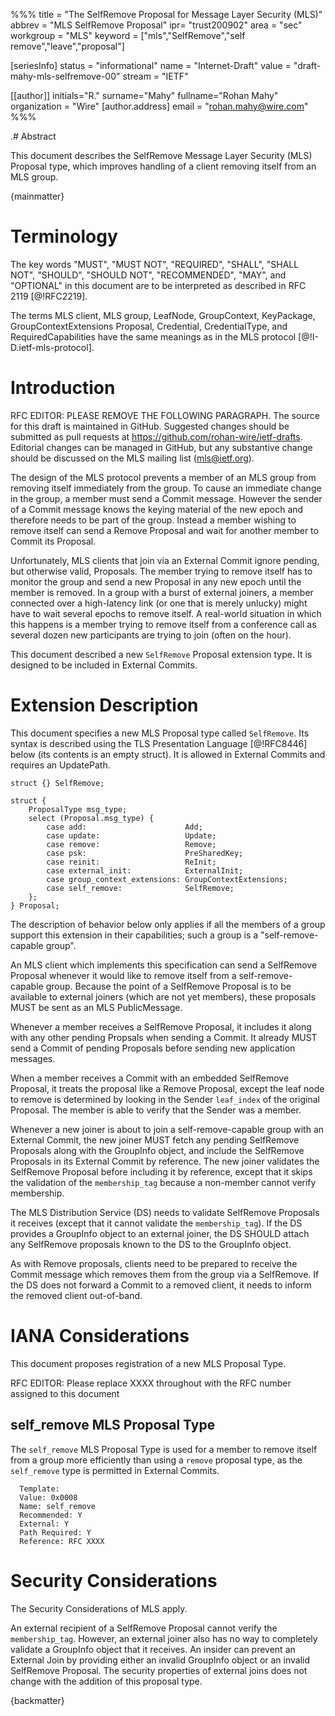 %%%
title = "The SelfRemove Proposal for Message Layer Security (MLS)"
abbrev = "MLS SelfRemove Proposal"
ipr= "trust200902"
area = "sec"
workgroup = "MLS"
keyword = ["mls","SelfRemove","self remove","leave","proposal"]

[seriesInfo]
status = "informational"
name = "Internet-Draft"
value = "draft-mahy-mls-selfremove-00"
stream = "IETF"

[[author]]
initials="R."
surname="Mahy"
fullname="Rohan Mahy"
organization = "Wire"
  [author.address]
  email = "rohan.mahy@wire.com"
%%%

.# Abstract

This document describes the SelfRemove Message Layer Security (MLS) Proposal
type, which improves handling of a client removing itself from an MLS group.

{mainmatter}

# Terminology
The key words "MUST", "MUST NOT", "REQUIRED", "SHALL", "SHALL NOT", "SHOULD", 
"SHOULD NOT", "RECOMMENDED", "MAY", and "OPTIONAL" in this document are to 
be interpreted as described in RFC 2119 [@!RFC2219].

The terms MLS client, MLS group, LeafNode, GroupContext, KeyPackage,
GroupContextExtensions Proposal, Credential, CredentialType, and
RequiredCapabilities have the same meanings as in the MLS
protocol [@!I-D.ietf-mls-protocol].

# Introduction

RFC EDITOR: PLEASE REMOVE THE FOLLOWING PARAGRAPH. The source for
this draft is maintained in GitHub. Suggested changes should be
submitted as pull requests at https://github.com/rohan-wire/ietf-drafts.
Editorial changes can be managed in GitHub, but any substantive
change should be discussed on the MLS mailing list (mls@ietf.org).

The design of the MLS protocol prevents a member of
an MLS group from removing itself immediately from the group. To cause
an immediate change in the group, a member must send a Commit message.
However the sender of a Commit message knows the keying material of the
new epoch and therefore needs to be part of the group. Instead a member
wishing to remove itself can send a Remove Proposal and wait for another
member to Commit its Proposal. 

Unfortunately, MLS clients that join via an External Commit ignore
pending, but otherwise valid, Proposals. The member trying to remove itself has
to monitor the group and send a new Proposal in any new epoch until the member is
removed. In a
group with a burst of external joiners, a member connected over a
high-latency link (or one that is merely unlucky) might have to wait
several epochs to remove itself. A real-world situation in which this happens
is a member trying to remove itself from a conference call as several dozen
new participants are trying to join (often on the hour).

This document described a new `SelfRemove` Proposal extension type. It is
designed to be included in External Commits.

# Extension Description

This document specifies a new MLS Proposal type called `SelfRemove`. Its syntax
is described using the TLS Presentation Language [@!RFC8446] below (its contents
is an empty struct). It is allowed in External Commits and requires an UpdatePath. 

~~~ tls-presentation
struct {} SelfRemove;

struct {
    ProposalType msg_type;
    select (Proposal.msg_type) {
        case add:                      Add;
        case update:                   Update;
        case remove:                   Remove;
        case psk:                      PreSharedKey;
        case reinit:                   ReInit;
        case external_init:            ExternalInit;
        case group_context_extensions: GroupContextExtensions;
        case self_remove:              SelfRemove;
    };
} Proposal;
~~~

The description of behavior below only applies if all the
members of a group support this extension in their
capabilities; such a group is a "self-remove-capable group". 

An MLS client which implements this specification can send a
SelfRemove Proposal whenever it would like to remove itself
from a self-remove-capable group. Because the point of a
SelfRemove Proposal is to be available to external joiners
(which are not yet members), these proposals MUST be sent
as an MLS PublicMessage. 

Whenever a member receives a SelfRemove Proposal, it includes
it along with any other pending Propsals when sending a Commit.
It already MUST send a Commit of pending Proposals before sending
new application messages.

When a member receives a Commit with an embedded SelfRemove Proposal,
it treats the proposal like a Remove Proposal, except the leaf node to remove
is determined by looking in the Sender `leaf_index` of the original Proposal.
The member is able to verify that the Sender was a member. 

Whenever a new joiner is about to join a self-remove-capable group with an
External Commit, the new joiner MUST fetch any pending SelfRemove Proposals
along with the GroupInfo object, and include the SelfRemove Proposals
in its External Commit by reference. The new joiner validates the SelfRemove
Proposal before including it by reference, except that it skips the validation
of the `membership_tag` because a non-member cannot verify membership.

The MLS Distribution Service (DS) needs to validate SelfRemove Proposals it
receives (except that it cannot validate the `membership_tag`). If the DS
provides a GroupInfo object to an external joiner, the DS SHOULD attach any
SelfRemove proposals known to the DS to the GroupInfo object. 

As with Remove proposals, clients need to be prepared to receive the Commit
message which removes them from the group via a SelfRemove. If the DS does
not forward a Commit to a removed client, it needs to inform the removed
client out-of-band.

# IANA Considerations

This document proposes registration of a new MLS Proposal Type.

RFC EDITOR: Please replace XXXX throughout with the RFC number assigned to this document

## self_remove MLS Proposal Type

The `self_remove` MLS Proposal Type is used for a member to remove itself
from a group more efficiently than using a `remove` proposal type, as the
`self_remove` type is permitted in External Commits.

~~~~~~~~
  Template:
  Value: 0x0008
  Name: self_remove
  Recommended: Y
  External: Y
  Path Required: Y
  Reference: RFC XXXX
~~~~~~~~


# Security Considerations

The Security Considerations of MLS apply.

An external recipient of a SelfRemove Proposal cannot verify the
`membership_tag`. However, an external joiner also has no way to
completely validate a GroupInfo object that it receives. An insider
can prevent an External Join by providing either an invalid GroupInfo object
or an invalid SelfRemove Proposal. The security properties of external joins
does not change with the addition of this proposal type.


{backmatter}
